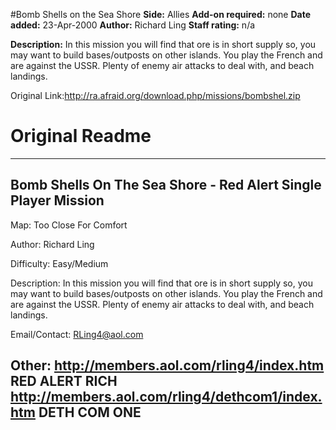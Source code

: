 #Bomb Shells on the Sea Shore
**Side:** Allies
**Add-on required:** none
**Date added:** 23-Apr-2000
**Author:** Richard Ling
**Staff rating:** n/a

**Description:** In this mission you will find that ore is in short supply so, you may want to build bases/outposts on other islands. You play the French and are against the USSR. Plenty of enemy air attacks to deal with, and beach landings.

Original Link:http://ra.afraid.org/download.php/missions/bombshel.zip

# Original Readme
------------------------------------------------------------------------------
Bomb Shells On The Sea Shore - Red Alert Single Player Mission
------------------------------------------------------------------------------

Map:            Too Close For Comfort

Author:         Richard Ling

Difficulty:     Easy/Medium

Description:    In this mission you will find that ore is in short supply
                so, you may want to build bases/outposts on other islands.
                You play the French and are against the USSR. Plenty of
                enemy air attacks to deal with, and beach landings.

Email/Contact:  RLing4@aol.com

Other:    http://members.aol.com/rling4/index.htm             RED ALERT RICH
          http://members.aol.com/rling4/dethcom1/index.htm    DETH COM ONE
------------------------------------------------------------------------------

